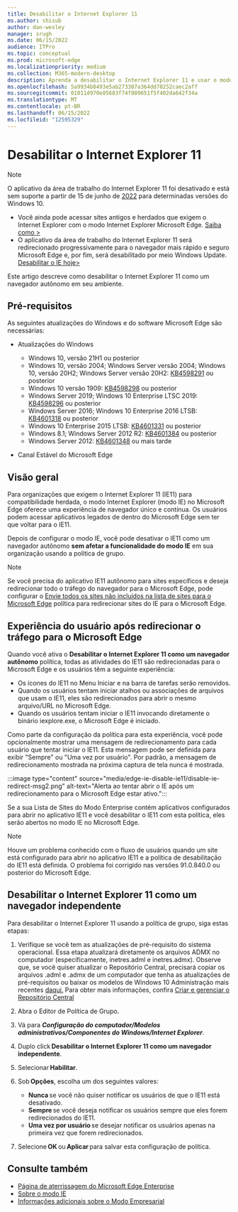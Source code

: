 ```yaml
---
title: Desabilitar o Internet Explorer 11
ms.author: shisub
author: dan-wesley
manager: srugh
ms.date: 06/15/2022
audience: ITPro
ms.topic: conceptual
ms.prod: microsoft-edge
ms.localizationpriority: medium
ms.collection: M365-modern-desktop
description: Aprenda a desabilitar o Internet Explorer 11 e usar o modo Internet Explorer no Microsoft Edge.
ms.openlocfilehash: 5a9934b8493e5ab273307a364dd70252caec2aff
ms.sourcegitcommit: 01011d970e85683f74f889651f5f402da642f34a
ms.translationtype: MT
ms.contentlocale: pt-BR
ms.lasthandoff: 06/15/2022
ms.locfileid: "12595329"
---
```

# <a name="disable-internet-explorer-11"></a>Desabilitar o Internet Explorer 11

>[!Note]
> O aplicativo da área de trabalho do Internet Explorer 11 foi desativado e está sem suporte a partir de 15 de junho de [2022](https://aka.ms/IEJune15Blog) para determinadas versões do Windows 10.  
>
> - Você ainda pode acessar sites antigos e herdados que exigem o Internet Explorer com o modo Internet Explorer Microsoft Edge. [Saiba como >](https://aka.ms/IEmodewebsite)
> - O aplicativo da área de trabalho do Internet Explorer 11 será redirecionado progressivamente para o navegador mais rápido e seguro Microsoft Edge e, por fim, será desabilitado por meio Windows Update. [Desabilitar o IE hoje>](/deployedge/edge-ie-disable-ie11)  


Este artigo descreve como desabilitar o Internet Explorer 11 como um navegador autônomo em seu ambiente.

## <a name="prerequisites"></a>Pré-requisitos

As seguintes atualizações do Windows e do software Microsoft Edge são necessárias:

- Atualizações do Windows

  - Windows 10, versão 21H1 ou posterior
  - Windows 10, versão 2004; Windows Server versão 2004; Windows 10, versão 20H2; Windows Server versão 20H2: [KB4598291](https://support.microsoft.com/topic/february-2-2021-kb4598291-os-builds-19041-789-and-19042-789-preview-6a766199-a4f1-616e-1f5c-58bdc3ca5e3b) ou posterior
  - Windows 10 versão 1909: [KB4598298](https://support.microsoft.com/topic/january-21-2021-kb4598298-os-build-18363-1350-preview-02dfd9ba-91a2-1b82-dede-42f288c02511) ou posterior
  - Windows Server 2019; Windows 10 Enterprise LTSC 2019: [KB4598296](https://support.microsoft.com/topic/january-21-2021-kb4598296-os-build-17763-1728-preview-4c0931ff-45b7-ff59-5e00-c03b5afb363d) ou posterior
  - Windows Server 2016; Windows 10 Enterprise 2016 LTSB: [KB4601318](https://support.microsoft.com/topic/february-9-2021-kb4601318-os-build-14393-4225-c5e3de6c-e3e6-ffb5-6197-48b9ce16446e) ou posterior
  - Windows 10 Enterprise 2015 LTSB: [KB4601331](https://support.microsoft.com/office/february-9-2021%e2%80%94kb4601331-os-build-10240-18842-6227d078-fef3-8d67-27e0-1882e6cb79ff?ui=en-US&rs=en-US&ad=US) ou posterior
  - Windows 8.1; Windows Server 2012 R2: [KB4601384](https://support.microsoft.com/topic/february-9-2021-kb4601384-monthly-rollup-16bdbb75-dd4b-2910-abc5-7891c9756b96) ou posterior
  - Windows Server 2012: [KB4601348](https://support.microsoft.com/topic/february-9-2021-kb4601348-monthly-rollup-2c338c0c-73d6-fb80-cc91-f1a86e80db0c) ou mais tarde
  
- Canal Estável do Microsoft Edge

## <a name="overview"></a>Visão geral

Para organizações que exigem o Internet Explorer 11 (IE11) para compatibilidade herdada, o modo Internet Explorer (modo IE) no Microsoft Edge oferece uma experiência de navegador único e contínua. Os usuários podem acessar aplicativos legados de dentro do Microsoft Edge sem ter que voltar para o IE11.

Depois de configurar o modo IE, você pode desativar o IE11 como um navegador autônomo **sem afetar a funcionalidade do modo IE** em sua organização usando a política de grupo.

> [!NOTE]
> Se você precisa do aplicativo IE11 autônomo para sites específicos e deseja redirecionar todo o tráfego do navegador para o Microsoft Edge, pode configurar o [Envie todos os sites não incluídos na lista de sites para o Microsoft Edge](./edge-ie-mode-policies.md#redirect-sites-from-ie-to-microsoft-edge) política para redirecionar sites do IE para o Microsoft Edge.

## <a name="user-experience-after-redirecting-traffic-to-microsoft-edge"></a>Experiência do usuário após redirecionar o tráfego para o Microsoft Edge

Quando você ativa o **Desabilitar o Internet Explorer 11 como um navegador autônomo** política, todas as atividades do IE11 são redirecionadas para o Microsoft Edge e os usuários têm a seguinte experiência:

- Os ícones do IE11 no Menu Iniciar e na barra de tarefas serão removidos.
- Quando os usuários tentam iniciar atalhos ou associações de arquivos que usam o IE11, eles são redirecionados para abrir o mesmo arquivo/URL no Microsoft Edge.
- Quando os usuários tentam iniciar o IE11 invocando diretamente o binário iexplore.exe, o Microsoft Edge é iniciado.

Como parte da configuração da política para esta experiência, você pode opcionalmente mostrar uma mensagem de redirecionamento para cada usuário que tentar iniciar o IE11. Esta mensagem pode ser definida para exibir "Sempre" ou "Uma vez por usuário". Por padrão, a mensagem de redirecionamento mostrada na próxima captura de tela nunca é mostrada.

:::image type="content" source="media/edge-ie-disable-ie11/disable-ie-redirect-msg2.png" alt-text="Alerta ao tentar abrir o IE após um redirecionamento para o Microsoft Edge estar ativo.":::

Se a sua Lista de Sites do Modo Enterprise contém aplicativos configurados para abrir no aplicativo IE11 e você desabilitar o IE11 com esta política, eles serão abertos no modo IE no Microsoft Edge.

> [!NOTE]
> Houve um problema conhecido com o fluxo de usuários quando um site está configurado para abrir no aplicativo IE11 e a política de desabilitação do IE11 está definida. O problema foi corrigido nas versões 91.0.840.0 ou posterior do Microsoft Edge.

## <a name="disable-internet-explorer-11-as-a-standalone-browser"></a>Desabilitar o Internet Explorer 11 como um navegador independente

Para desabilitar o Internet Explorer 11 usando a política de grupo, siga estas etapas:

1. Verifique se você tem as atualizações de pré-requisito do sistema operacional. Essa etapa atualizará diretamente os arquivos ADMX no computador (especificamente, inetres.adml e inetres.admx). Observe que, se você quiser atualizar o Repositório Central, precisará copiar os arquivos .adml e .admx de um computador que tenha as atualizações de pré-requisitos ou baixar os modelos de Windows 10 Administração mais recentes [daqui.](https://www.microsoft.com/download/details.aspx?id=103124&msclkid=eae4a72fb1fb11ecb97ca3096b36cc06) Para obter mais informações, confira [Criar e gerenciar o Repositório Central](/troubleshoot/windows-client/group-policy/create-and-manage-central-store)
2. Abra o Editor de Política de Grupo.
3. Vá para ***Configuração do computador/Modelos administrativos/Componentes do Windows/Internet Explorer***.
4. Duplo click **Desabilitar o Internet Explorer 11 como um navegador independente**.
5. Selecionar **Habilitar**.
6. Sob **Opções**, escolha um dos seguintes valores:

   - **Nunca** se você não quiser notificar os usuários de que o IE11 está desativado.
   - **Sempre** se você deseja notificar os usuários sempre que eles forem redirecionados do IE11.
   - **Uma vez por usuário** se desejar notificar os usuários apenas na primeira vez que forem redirecionados.

7. Selecione **OK** ou **Aplicar** para salvar esta configuração de política.

## <a name="see-also"></a>Consulte também

- [Página de aterrissagem do Microsoft Edge Enterprise](https://aka.ms/EdgeEnterprise)
- [Sobre o modo IE](./edge-ie-mode.md)
- [Informações adicionais sobre o Modo Empresarial](/internet-explorer/ie11-deploy-guide/enterprise-mode-overview-for-ie11)
